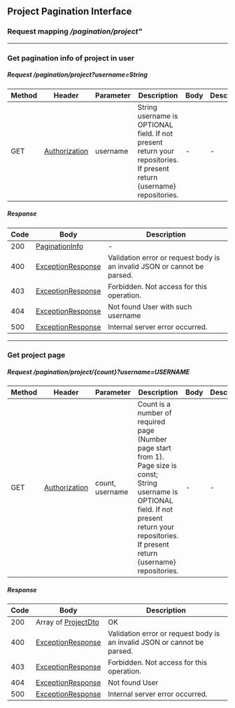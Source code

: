 ## Project Pagination Interface

### Request mapping <em>/pagination/project"</em>

___

### Get pagination info of project in user

##### Request /pagination/project?username=String

Method | Header | Parameter | Description | Body | Description
------------ |  ------------- | ------------- | ------------- | ------------- | -------------
GET | [Authorization](../../model/user/AuthenticationUser.md) | username | String username is OPTIONAL field. If not present return your repositories. If present return {username} repositories.| - | -

##### Response

Code | Body | Description
------------ | ------------- | -------------
200 | [PaginationInfo](../../model/pagination/PaginationInfo.md) | -
400 | [ExceptionResponse](../../model/ExceptionResponse.md) | Validation error or request body is an invalid JSON or cannot be parsed.
403 | [ExceptionResponse](../../model/ExceptionResponse.md) | Forbidden. Not access for this operation.
404 | [ExceptionResponse](../../model/ExceptionResponse.md) | Not found User with such username
500 | [ExceptionResponse](../../model/ExceptionResponse.md) | Internal server error occurred.

___

### Get project page

##### Request /pagination/project/{count}?username=USERNAME

Method | Header | Parameter | Description | Body | Description
------------ |  ------------- | ------------- | ------------- | ------------- | -------------
GET | [Authorization](../../model/user/AuthenticationUser.md) | count, username  | Count is a number of required page (Number page start from 1). Page size is const; String username is OPTIONAL field. If not present return your repositories. If present return {username} repositories. | - | -

##### Response

Code | Body | Description
------------ | ------------- | -------------
200 | Array of [ProjectDto](../../model/project/ProjectDto.md) | OK
400 | [ExceptionResponse](../../model/ExceptionResponse.md) | Validation error or request body is an invalid JSON or cannot be parsed.
403 | [ExceptionResponse](../../model/ExceptionResponse.md) | Forbidden. Not access for this operation.
404 | [ExceptionResponse](../../model/ExceptionResponse.md) | Not found User
500 | [ExceptionResponse](../../model/ExceptionResponse.md) | Internal server error occurred.